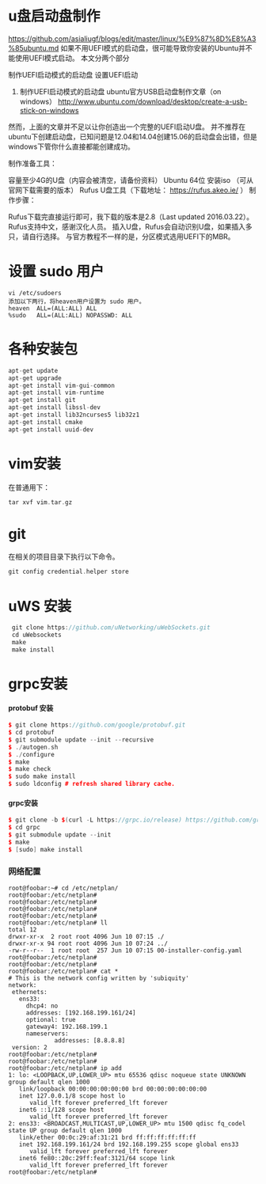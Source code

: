 # u盘启动盘制作
https://github.com/asialiugf/blogs/edit/master/linux/%E9%87%8D%E8%A3%85ubuntu.md
如果不用UEFI模式的启动盘，很可能导致你安装的Ubuntu并不能使用UEFI模式启动。
本文分两个部分

制作UEFI启动模式的启动盘
设置UEFI启动
1. 制作UEFI启动模式的启动盘
ubuntu官方USB启动盘制作文章（on windows） 
http://www.ubuntu.com/download/desktop/create-a-usb-stick-on-windows

然而，上面的文章并不足以让你创造出一个完整的UEFI启动U盘。 
并不推荐在ubuntu下创建启动盘，已知问题是12.04和14.04创建15.06的启动盘会出错，但是windows下管你什么直接都能创建成功。

制作准备工具：

容量至少4G的U盘（内容会被清空，请备份资料）
Ubuntu 64位 安装iso （可从官网下载需要的版本）
Rufus U盘工具（下载地址： https://rufus.akeo.ie/ ）
制作步骤：

Rufus下载完直接运行即可，我下载的版本是2.8（Last updated 2016.03.22）。Rufus支持中文，感谢汉化人员。
插入U盘，Rufus会自动识别U盘，如果插入多只，请自行选择。
与官方教程不一样的是，分区模式选用UEFI下的MBR。 

# 设置 sudo 用户
```
vi /etc/sudoers
添加以下两行，将heaven用户设置为 sudo 用户。
heaven  ALL=(ALL:ALL) ALL
%sudo   ALL=(ALL:ALL) NOPASSWD: ALL
```


# 各种安装包
```c++
apt-get update
apt-get upgrade
apt-get install vim-gui-common  
apt-get install vim-runtime  
apt-get install git
apt-get install libssl-dev
apt-get install lib32ncurses5 lib32z1
apt-get install cmake
apt-get install uuid-dev


```
# vim安装
在普通用下：
```c++
tar xvf vim.tar.gz
```
# git 
在相关的项目目录下执行以下命令。
```c++
git config credential.helper store
```

# uWS 安装
```c++
 git clone https://github.com/uNetworking/uWebSockets.git
 cd uWebsockets
 make
 make install
 ```
 
 # grpc安装
 #### protobuf 安装
 ```c++
$ git clone https://github.com/google/protobuf.git
$ cd protobuf
$ git submodule update --init --recursive
$ ./autogen.sh
$ ./configure
$ make
$ make check
$ sudo make install
$ sudo ldconfig # refresh shared library cache.
 ```
 #### grpc安装
 ```c++
 $ git clone -b $(curl -L https://grpc.io/release) https://github.com/grpc/grpc
 $ cd grpc
 $ git submodule update --init
 $ make
 $ [sudo] make install
 ```
 
 ### 网络配置
 ```
 root@foobar:~# cd /etc/netplan/
root@foobar:/etc/netplan# 
root@foobar:/etc/netplan# 
root@foobar:/etc/netplan# 
root@foobar:/etc/netplan# 
root@foobar:/etc/netplan# ll
total 12
drwxr-xr-x  2 root root 4096 Jun 10 07:15 ./
drwxr-xr-x 94 root root 4096 Jun 10 07:24 ../
-rw-r--r--  1 root root  257 Jun 10 07:15 00-installer-config.yaml
root@foobar:/etc/netplan# 
root@foobar:/etc/netplan# 
root@foobar:/etc/netplan# cat *
# This is the network config written by 'subiquity'
network:
  ethernets:
    ens33:
      dhcp4: no
      addresses: [192.168.199.161/24]
      optional: true
      gateway4: 192.168.199.1
      nameservers:
              addresses: [8.8.8.8]
  version: 2
root@foobar:/etc/netplan# 
root@foobar:/etc/netplan# 
root@foobar:/etc/netplan# ip add
1: lo: <LOOPBACK,UP,LOWER_UP> mtu 65536 qdisc noqueue state UNKNOWN group default qlen 1000
    link/loopback 00:00:00:00:00:00 brd 00:00:00:00:00:00
    inet 127.0.0.1/8 scope host lo
       valid_lft forever preferred_lft forever
    inet6 ::1/128 scope host 
       valid_lft forever preferred_lft forever
2: ens33: <BROADCAST,MULTICAST,UP,LOWER_UP> mtu 1500 qdisc fq_codel state UP group default qlen 1000
    link/ether 00:0c:29:af:31:21 brd ff:ff:ff:ff:ff:ff
    inet 192.168.199.161/24 brd 192.168.199.255 scope global ens33
       valid_lft forever preferred_lft forever
    inet6 fe80::20c:29ff:feaf:3121/64 scope link 
       valid_lft forever preferred_lft forever
root@foobar:/etc/netplan# 
 ```
